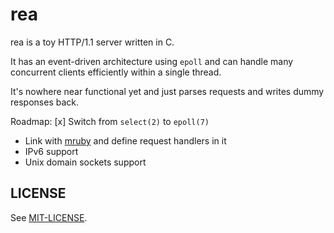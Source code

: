 # rea
rea is a toy HTTP/1.1 server written in C.

It has an event-driven architecture using `epoll` and can handle many concurrent clients efficiently within a single thread.

It's nowhere near functional yet and just parses requests and writes dummy responses back.

Roadmap:
[x] Switch from `select(2)` to `epoll(7)`
- Link with [mruby](https://github.com/mruby/mruby) and define request handlers in it
- IPv6 support
- Unix domain sockets support

## LICENSE

See [MIT-LICENSE](MIT-LICENSE).
